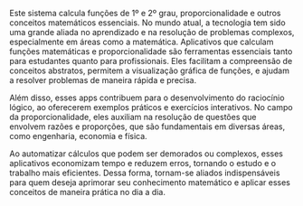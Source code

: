 Este sistema calcula funções de 1º e 2º grau, proporcionalidade e outros conceitos matemáticos essenciais. No mundo atual, a tecnologia tem sido uma grande aliada no aprendizado e na resolução de problemas complexos, especialmente em áreas como a matemática. Aplicativos que calculam funções matemáticas e proporcionalidade são ferramentas essenciais tanto para estudantes quanto para profissionais. Eles facilitam a compreensão de conceitos abstratos, permitem a visualização gráfica de funções, e ajudam a resolver problemas de maneira rápida e precisa.

Além disso, esses apps contribuem para o desenvolvimento do raciocínio lógico, ao oferecerem exemplos práticos e exercícios interativos. No campo da proporcionalidade, eles auxiliam na resolução de questões que envolvem razões e proporções, que são fundamentais em diversas áreas, como engenharia, economia e física.

Ao automatizar cálculos que podem ser demorados ou complexos, esses aplicativos economizam tempo e reduzem erros, tornando o estudo e o trabalho mais eficientes. Dessa forma, tornam-se aliados indispensáveis para quem deseja aprimorar seu conhecimento matemático e aplicar esses conceitos de maneira prática no dia a dia.
